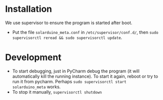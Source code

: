 # Installation

We use supervisor to ensure the program is started after boot.
* Put the file `solarduino_meta.conf` in `/etc/supervisor/conf.d/`, then `sudo supervisorctl reread && sudo supervisorctl update`.

# Development
* To start debugging, just in PyCharm debug the program (it will automatically kill the running instance). To start it again, reboot or try to run it from pycharm. Perhaps `sudo supervisorctl start solarduino_meta` works.
* To stop it manually, `supervisorctl shutdown`
